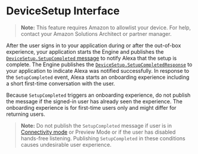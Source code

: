 # DeviceSetup Interface

>**Note:** This feature requires Amazon to allowlist your device. For help, contact your Amazon Solutions Architect or partner manager.

After the user signs in to your application during or after the out-of-box experience, your application starts the Engine and publishes the [`DeviceSetup.SetupCompleted` message](https://alexa.github.io/alexa-auto-sdk/docs/aasb/alexa/DeviceSetup/index.html#setupcompleted) to notify Alexa that the setup is complete. The Engine publishes the [`DeviceSetup.SetupCompletedResponse`](https://alexa.github.io/alexa-auto-sdk/docs/aasb/alexa/DeviceSetup/index.html#setupcompletedresponse) to your application to indicate Alexa was notified successfully. In response to the `SetupCompleted` event, Alexa starts an onboarding experience including a short first-time conversation with the user. 

Because `SetupCompleted` triggers an onboarding experience, do not publish the message if the signed-in user has already seen the experience. The onboarding experience is for first-time users only and might differ for returning users.

>**Note:** Do not publish the `SetupCompleted` message if user is in [Connectivity mode](https://alexa.github.io/alexa-auto-sdk/docs/explore/features/connectivity/) or Preview Mode or if the user has disabled hands-free listening. Publishing `SetupCompleted` in these conditions causes undesirable user experience.
